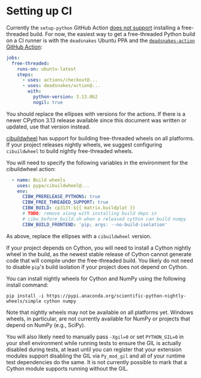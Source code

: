 # Setting up CI

Currently the `setup-python` GitHub Action [does not
support](https://github.com/actions/setup-python/issues/771) installing a
free-threaded build. For now, the easiest way to get a free-threaded Python
build on a CI runner is with the `deadsnakes` Ubuntu PPA and the
[`deadsnakes-action` GitHub Action](https://github.com/deadsnakes/action):

```yaml
jobs:
  free-threaded:
    runs-on: ubuntu-latest
    steps:
      - uses: actions/checkout@...
      - uses: deadsnakes/action@...
        with:
          python-version: 3.13.0b2
          nogil: true
```

You should replace the ellipses with versions for the actions. If there is a
newer CPython 3.13 release available since this document was written or
updated, use that version instead.

[cibuildwheel](https://cibuildwheel.pypa.io/en/stable/) has support
for building free-threaded wheels on all platforms. If your project releases
nightly wheels, we suggest configuring `cibuildwheel` to build nightly
free-threaded wheels.

You will need to specify the following variables in the environment for the
cibuildwheel action:

```yaml
  - name: Build wheels
    uses: pypa/cibuildwheel@...
    env:
      CIBW_PRERELEASE_PYTHONS: true
      CIBW_FREE_THREADED_SUPPORT: true
      CIBW_BUILD: cp313t-${{ matrix.buildplat }}
      # TODO: remove along with installing build deps in
      # cibw_before_build.sh when a released cython can build numpy
      CIBW_BUILD_FRONTEND: 'pip; args: --no-build-isolation'
```

As above, replace the ellipses with a `cibuildwheel` version.

If your project depends on Cython, you will need to install a Cython nightly
wheel in the build, as the newest stable release of Cython cannot generate code
that will compile under the free-threaded build. You likely do not need to
disable `pip`'s build isolation if your project does not depend on Cython.

You can install nightly wheels for Cython and NumPy using the following
install command:

```
pip install -i https://pypi.anaconda.org/scientific-python-nightly-wheels/simple cython numpy
```

Note that nightly wheels may not be available on all platforms yet. Windows
wheels, in particular, are not currently available for NumPy or projects that
depend on NumPy (e.g., SciPy).

You will also likely need to manually pass `-Xgil=0` or set `PYTHON_GIL=0` in
your shell environment while running tests to ensure the GIL is actually
disabled during tests, at least until you can register that your extension
modules support disabling the GIL via `Py_mod_gil` and all of your runtime test
dependencies do the same. It is not currently possible to mark that a Cython
module supports running without the GIL.
